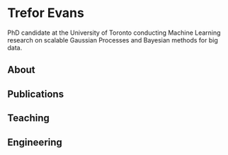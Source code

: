 # Trefor Evans
PhD candidate at the University of Toronto conducting Machine Learning research on scalable Gaussian Processes and Bayesian methods for big data.

## About

## Publications

## Teaching

## Engineering
